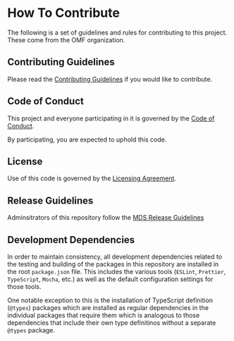 # How To Contribute

The following is a set of guidelines and rules for contributing to this project. These come from the OMF organization.

## Contributing Guidelines

Please read the [Contributing Guidelines](https://github.com/openmobilityfoundation/mobility-data-specification/blob/master/CONTRIBUTING.md) if you would like to contribute.

## Code of Conduct

This project and everyone participating in it is governed by the [Code of Conduct](https://github.com/openmobilityfoundation/mobility-data-specification/blob/master/CODE_OF_CONDUCT.md).

By participating, you are expected to uphold this code.

## License

Use of this code is governed by the [Licensing Agreement](https://github.com/openmobilityfoundation/mobility-data-specification/blob/master/LICENSE).

## Release Guidelines

Adminsitrators of this repository follow the [MDS Release Guidelines](https://github.com/openmobilityfoundation/mobility-data-specification/blob/master/ReleaseGuidelines.md)

## Development Dependencies

In order to maintain consistency, all development dependencies related to the testing and building of the packages in this repository are installed in the root `package.json` file. This includes the various tools (`ESLint`, `Prettier`, `TypeScript`, `Mocha`, etc.) as well as the default configuration settings for those tools.

One notable exception to this is the installation of TypeScript definition (`@types`) packages which are installed as regular dependencies in the individual packages that require them which is analogous to those dependencies that include their own type definitinos without a separate `@types` package.
